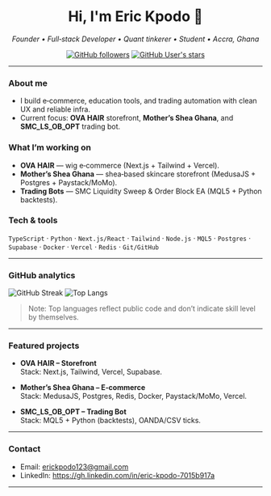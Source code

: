 <h1 align="center">Hi, I'm <strong>Eric Kpodo</strong> 👋</h1>
<p align="center"><em>Founder • Full‑stack Developer • Quant tinkerer • Student • Accra, Ghana</em></p>

<p align="center">
  <a href="https://github.com/EricJunior1"><img alt="GitHub followers" src="https://img.shields.io/github/followers/EricJunior1?style=social"></a>
  <a href="https://github.com/EricJunior1?tab=stars"><img alt="GitHub User's stars" src="https://img.shields.io/github/stars/EricJunior1?style=social"></a>
</p>

---

### About me
- I build e‑commerce, education tools, and trading automation with clean UX and reliable infra.
- Current focus: **OVA HAIR** storefront, **Mother’s Shea Ghana**, and **SMC_LS_OB_OPT** trading bot.

### What I’m working on
- **OVA HAIR** — wig e‑commerce (Next.js + Tailwind + Vercel).
- **Mother’s Shea Ghana** — shea‑based skincare storefront (MedusaJS + Postgres + Paystack/MoMo).
- **Trading Bots** — SMC Liquidity Sweep & Order Block EA (MQL5 + Python backtests).

  
### Tech & tools
`TypeScript` · `Python` · `Next.js/React` · `Tailwind` · `Node.js` · `MQL5` · `Postgres` · `Supabase` · `Docker` · `Vercel` · `Redis` · `Git/GitHub`

---

### GitHub analytics
<p>
  <img src="https://streak-stats.demolab.com?user=EricJunior1" alt="GitHub Streak"/>
  <img src="https://github-readme-stats.vercel.app/api/top-langs/?username=EricJunior1&layout=compact" alt="Top Langs"/>
</p>

> Note: Top languages reflect public code and don’t indicate skill level by themselves.

---

### Featured projects
- **OVA HAIR – Storefront**  
  Stack: Next.js, Tailwind, Vercel, Supabase.  

- **Mother’s Shea Ghana – E‑commerce**  
  Stack: MedusaJS, Postgres, Redis, Docker, Paystack/MoMo, Vercel.  


- **SMC_LS_OB_OPT – Trading Bot**  
  Stack: MQL5 + Python (backtests), OANDA/CSV ticks.  



---

### Contact
- Email: erickpodo123@gmail.com
- LinkedIn: https://gh.linkedin.com/in/eric-kpodo-7015b917a
---


